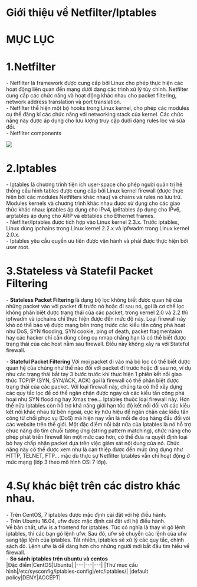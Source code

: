 # Giới thiệu về Netfilter/Iptables


# MỤC LỤC


<a name="1"></a>
# 1.Netfilter
\- Netfilter là framework được cung cấp bởi Linux cho phép thực hiện các hoạt động liên quan đến mạng dưới dạng các trình xử lý tùy chỉnh. Netfilter cung cấp các chức năng và hoạt động khác nhau cho packet filtering, network address translation và port translation.  
\- Netfilter thể hiện một bộ hooks trong Linux kernel, cho phép các modules cụ thể đăng kí các chức năng với networking stack của kernel. Các chức năng này được áp dụng cho lưu lượng truy cập dưới dạng rules lọc và sửa đổi.  
\- Netfilter components  

<img src="images/1.png" />

<a name="2"></a>
# 2.Iptables
\- Iptables là chương trình tiện ích user-space cho phép người quản trị hệ thống cấu hình tables được cung cấp bởi Linux kernel firewall (được thực hiện bởi các modules Netfilters khác nhau) và chains và rules nó lưu trữ. Modules kernels và chương trình khác nhau được sử dụng cho các giao thức khác nhau: iptables áp dụng cho IPv4, ip6tables áp dụng cho IPv6, arptables áp dụng cho ARP và ebtables cho Ethernet frames.  
\- Netfilter/Iptables được tích hợp vào Linux kernel 2.3.x. Trước iptables, Linux dùng ipchains trong Linux kernel 2.2.x và ipfwadm trong Linux kernel 2.0.x.  
\- Iptables yêu cầu quyền ưu tiên được vận hành và phải được thực hiện bởi user root.  

<a name="3"></a>
# 3.Stateless và Statefil Packet Filtering
\- **Stateless Packet Filtering**
là dạng bộ lọc không biết được quan hệ của những packet vào với packet đi trước nó hoặc đi sau nó, gọi là cơ chế lọc không phân biệt được trạng thái của các packet, trong kernel 2.0 và 2.2 thì ipfwadm và ipchains chỉ thực hiện được đến mức độ này.
Loại firewall này khó có thể bảo vệ được mạng bên trong trước các kiểu tấn công phá hoạt như DoS, SYN flooding, SYN cookie, ping of death, packet fragmentaion hay các hacker chỉ cần dùng công cụ nmap chẳng hạn là có thể biết được trạng thái của các host nằm sau firewall. Điều này không xảy ra với Stateful firewall.  

\- **Stateful Packet Filtering**
Với mọi packet đi vào mà bộ lọc có thể biết được quan hệ của chúng như thế nào đối với packet đi trước hoặc đi sau nó, ví dụ như các trạng thái bắt tay 3 bước trước khi thực hiện 1 phiên kết nối giao thức TCP/IP (SYN, SYN/ACK, ACK) gọi là firewall có thể phân biệt được trạng thái của các packet. Với loại firewall này, chúng ta có thể xây dựng các quy tắc lọc để có thể ngăn chặn được ngay cả các kiểu tấn công phá hoại như SYN flooding hay Xmas tree...
Iptables thuộc loại firewall này. Hơn thế nữa Iptables còn hỗ trợ khả năng giới hạn tốc độ kết nối đối với các kiểu kết nối khác nhau từ bên ngoài, cực kỳ hữu hiệu để ngăn chặn các kiểu tấn công từ chối phục vụ (DoS) mà hiện nay vẫn là mối đe doạ hàng đầu đối vói các website trên thế giới. Một đặc điểm nổi bật nữa của Iptables là nó hỗ trợ chức năng dò tìm chuỗi tương ứng (string pattern matching), chức năng cho phép phát triển firewall lên một mức cao hơn, có thể đưa ra quyết định loại bỏ hay chấp nhận packet dựa trên việc giám sát nội dung của nó. Chức năng này có thể được xem như là can thiệp được đến mức ứng dụng như HTTP, TELNET, FTP... mặc dù thực sự Netfilter Iptables vẫn chỉ hoạt động ở mức mạng (lớp 3 theo mô hình OSI 7 lớp).  

<a name="4"></a>
# 4.Sự khác biệt trên các distro khác nhau.
\- Trên CentOS, 7 iptables được mặc định cài đặt với hệ điều hành.  
\- Trên Ubuntu 16.04, ufw được mặc định cài đặt với hệ điều hành.  
Về bản chất, ufw is a frontend for iptables. Tức có nghĩa là thay vì gõ lệnh iptables, thì các bạn gõ lệnh ufw. Sau đó, ufw sẽ chuyển các lệnh của ufw sang tập lệnh của iptables. Tất nhiên, iptables sẽ xử lý các quy tắc, chính sách đó. 
Lệnh ufw là dễ dàng hơn cho những người mới bắt đầu tìm hiểu về firewall.  
\- **So sánh iptables trên ubuntu và centos**  
|Đặc điểm|CentOS|Ubuntu|
|---|---|---|
|Thư mục cấu hình|/etc/sysconfig/iptables-config|/etc/iptables/|
|default policy|DENY|ACCEPT|


